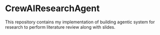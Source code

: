 # CrewAIResearchAgent
This repository contains my implementation of building agentic system for research to perform literature review along with slides. 
